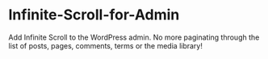 Infinite-Scroll-for-Admin
=========================

Add Infinite Scroll to the WordPress admin. No more paginating through the list of posts, pages, comments, terms or the media library!
